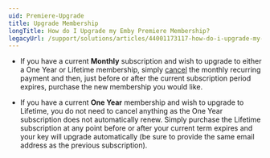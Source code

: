 ```yaml
---
uid: Premiere-Upgrade
title: Upgrade Membership
longTitle: How do I Upgrade my Emby Premiere Membership?
legacyUrl: /support/solutions/articles/44001173117-how-do-i-upgrade-my-emby-premiere-membership
---
```


* If you have a current **Monthly** subscription and wish to upgrade to either a One Year or Lifetime membership, simply [cancel](Premiere-Canceling.md) the monthly recurring payment and then, just before or after the current subscription period expires, purchase the new membership you would like.

* If you have a current **One Year** membership and wish to upgrade to Lifetime, you do not need to cancel anything as the One Year subscription does not automatically renew.  Simply purchase the Lifetime subscription at any point before or after your current term expires and your key will upgrade automatically (be sure to provide the same email address as the previous subscription).

